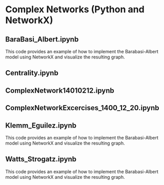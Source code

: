 # Complex Networks (Python and NetworkX)

## BaraBasi_Albert.ipynb  
This code provides an example of how to implement the Barabasi-Albert model using NetworkX and visualize the resulting graph.  

## Centrality.ipynb  

## ComplexNetwork14010212.ipynb  

## ComplexNetworkExcercises_1400_12_20.ipynb  

## Klemm_Eguilez.ipynb  
This code provides an example of how to implement the Barabasi-Albert model using NetworkX and visualize the resulting graph.  

## Watts_Strogatz.ipynb  
This code provides an example of how to implement the Barabasi-Albert model using NetworkX and visualize the resulting graph.  

